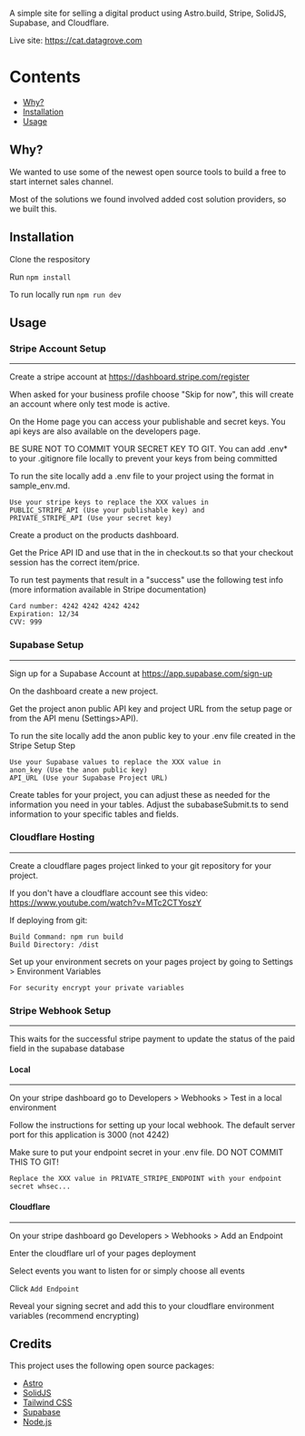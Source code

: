 A simple site for selling a digital product using Astro.build, Stripe, SolidJS, Supabase, and Cloudflare. 

Live site: https://cat.datagrove.com

Contents
========

 * [Why?](#why)
 * [Installation](#installation)
 * [Usage](#usage)


## Why?

We wanted to use some of the newest open source tools to build a free to start internet sales channel.

Most of the solutions we found involved added cost solution providers, so we built this.

## Installation

Clone the respository

Run `npm install`

To run locally run `npm run dev`

## Usage

### Stripe Account Setup
---

Create a stripe account at https://dashboard.stripe.com/register

When asked for your business profile choose "Skip for now", this will create an account where only test mode is active.

On the Home page you can access your publishable and secret keys. You api keys are also available on the developers page. 

BE SURE NOT TO COMMIT YOUR SECRET KEY TO GIT. You can add .env* to your .gitignore file locally to prevent your keys from being committed

To run the site locally add a .env file to your project using the format in sample_env.md. 

    Use your stripe keys to replace the XXX values in 
    PUBLIC_STRIPE_API (Use your publishable key) and 
    PRIVATE_STRIPE_API (Use your secret key)

Create a product on the products dashboard.

Get the Price API ID and use that in the in checkout.ts so that your checkout session has the correct item/price.

To run test payments that result in a "success" use the following test info (more information available in Stripe documentation)

    Card number: 4242 4242 4242 4242
    Expiration: 12/34
    CVV: 999

### Supabase Setup
---

Sign up for a Supabase Account at https://app.supabase.com/sign-up

On the dashboard create a new project.

Get the project anon public API key and project URL from the setup page or from the API menu (Settings>API). 

To run the site locally add the anon public key to your .env file created in the Stripe Setup Step
    
    Use your Supabase values to replace the XXX value in
    anon_key (Use the anon public key)
    API_URL (Use your Supabase Project URL)

Create tables for your project, you can adjust these as needed for the information you need in your tables. Adjust the subabaseSubmit.ts to send information to your specific tables and fields.

### Cloudflare Hosting
---

Create a cloudflare pages project linked to your git repository for your project.

   If you don't have a cloudflare account see this video: https://www.youtube.com/watch?v=MTc2CTYoszY

If deploying from git:
    
    Build Command: npm run build
    Build Directory: /dist

Set up your environment secrets on your pages project by going to Settings > Environment Variables

    For security encrypt your private variables

### Stripe Webhook Setup
---
This waits for the successful stripe payment to update the status of the paid field in the supabase database

#### Local

---

On your stripe dashboard go to Developers > Webhooks > Test in a local environment

Follow the instructions for setting up your local webhook. The default server port for this application is 3000 (not 4242)

Make sure to put your endpoint secret in your .env file. DO NOT COMMIT THIS TO GIT!

    Replace the XXX value in PRIVATE_STRIPE_ENDPOINT with your endpoint secret whsec...

#### Cloudflare

---

On your stripe dashboard go Developers > Webhooks > Add an Endpoint

Enter the cloudflare url of your pages deployment 

Select events you want to listen for or simply choose all events

Click `Add Endpoint`

Reveal your signing secret and add this to your cloudflare environment variables (recommend encrypting)

## Credits
This project uses the following open source packages:
- [Astro](astro.build)
- [SolidJS](www.solidjs.com)
- [Tailwind CSS](tailwindcss.com)
- [Supabase](supabase.com)
- [Node.js](nodejs.org)
